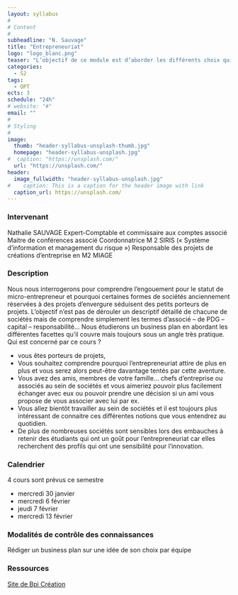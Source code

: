 ```yaml
---
layout: syllabus
#
# Content
#
subheadline: "N. Sauvage"
title: "Entrepreneuriat"
logo: "logo_blanc.png"
teaser: "L’objectif de ce module est d’aborder les différents choix qui s’offrent à un créateur d’entreprise sous un <strong>aspect pratique</strong> et surtout en insistant sur les pièges à éviter."
categories:
  - S2
tags:
  - OPT
ects: 3
schedule: "24h"
# website: "#"
email: ""
#
# Styling
#
image:
  thumb: "header-syllabus-unsplash-thumb.jpg"
  homepage: "header-syllabus-unsplash.jpg"
#  caption: "https://unsplash.com/"
  url: "https://unsplash.com/"
header:
  image_fullwidth: "header-syllabus-unsplash.jpg"
#    caption: This is a caption for the header image with link
  caption_url: https://unsplash.com/  
---
```


### Intervenant ###
Nathalie SAUVAGE
Expert-Comptable et commissaire aux comptes associé
Maitre de conférences associé
Coordonnatrice M 2 SIRIS (« Système d’information et management du risque »)
Responsable des projets de créations d’entreprise en M2 MIAGE

### Description ###

Nous  nous interrogerons pour comprendre l’engouement pour le statut de micro-entrepreneur et pourquoi certaines formes de sociétés anciennement réservées à des projets d’envergure séduisent des petits porteurs de projets. L’objectif n’est pas de dérouler un descriptif détaillé de chacune de sociétés mais de comprendre simplement les termes d’associé – de PDG – capital – responsabilité… Nous étudierons un business plan en abordant les différentes facettes qu’il couvre mais toujours sous un angle très pratique.
Qui est concerné par ce cours ?
-  vous êtes  porteurs de projets,
- Vous souhaitez comprendre pourquoi l’entrepreneuriat attire de plus en plus et vous serez alors peut-être davantage tentés par cette aventure.
- Vous avez des amis, membres de votre famille… chefs d’entreprise ou associés au sein de sociétés et vous aimeriez pouvoir plus facilement échanger avec eux ou pouvoir  prendre une décision si un ami vous propose de vous associer avec lui par ex.
- Vous allez bientôt travailler au sein de sociétés et il est toujours plus intéressant de connaitre ces différentes notions que vous entendrez au quotidien.
- De plus de nombreuses sociétés sont sensibles lors des embauches à retenir des étudiants qui ont un goût pour l’entrepreneuriat car elles recherchent des profils qui ont une sensibilité pour l’innovation.

### Calendrier ###
4 cours sont prévus ce semestre
  - mercredi 30 janvier
  - mercredi 6 février
  - jeudi 7 février
  - mercredi 13 février

### Modalités de contrôle des connaissances ###
Rédiger un business plan sur une idée de son choix par équipe

### Ressources ###
[Site de Bpi Création](https://www.bpifrance.fr/)


